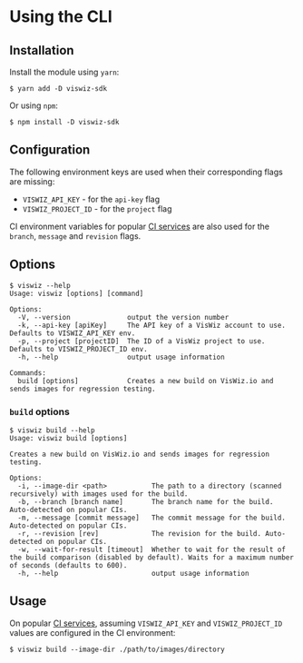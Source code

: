 # Using the CLI

## Installation

Install the module using `yarn`:

```
$ yarn add -D viswiz-sdk
```

Or using `npm`:

```
$ npm install -D viswiz-sdk
```

## Configuration

The following environment keys are used when their corresponding flags are missing:

- `VISWIZ_API_KEY` - for the `api-key` flag
- `VISWIZ_PROJECT_ID` - for the `project` flag

CI environment variables for popular [CI services](https://www.npmjs.com/package/env-ci#supported-ci)
are also used for the `branch`, `message` and `revision` flags.

## Options

```
$ viswiz --help
Usage: viswiz [options] [command]

Options:
  -V, --version              output the version number
  -k, --api-key [apiKey]     The API key of a VisWiz account to use. Defaults to VISWIZ_API_KEY env.
  -p, --project [projectID]  The ID of a VisWiz project to use. Defaults to VISWIZ_PROJECT_ID env.
  -h, --help                 output usage information

Commands:
  build [options]            Creates a new build on VisWiz.io and sends images for regression testing.

```

### `build` options

```
$ viswiz build --help
Usage: viswiz build [options]

Creates a new build on VisWiz.io and sends images for regression testing.

Options:
  -i, --image-dir <path>           The path to a directory (scanned recursively) with images used for the build.
  -b, --branch [branch name]       The branch name for the build. Auto-detected on popular CIs.
  -m, --message [commit message]   The commit message for the build. Auto-detected on popular CIs.
  -r, --revision [rev]             The revision for the build. Auto-detected on popular CIs.
  -w, --wait-for-result [timeout]  Whether to wait for the result of the build comparison (disabled by default). Waits for a maximum number of seconds (defaults to 600).
  -h, --help                       output usage information
```

## Usage

On popular [CI services](https://www.npmjs.com/package/env-ci#supported-ci), assuming
`VISWIZ_API_KEY` and `VISWIZ_PROJECT_ID` values are configured in the CI environment:

```
$ viswiz build --image-dir ./path/to/images/directory
```
